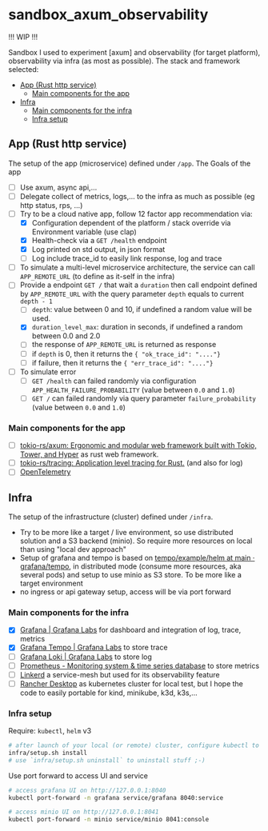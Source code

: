 # sandbox_axum_observability <!-- omit in toc -->

!!! WIP !!!

Sandbox I used to experiment [axum] and observability (for target platform), observability via infra (as most as possible). The stack and framework selected:

- [App (Rust http service)](#app-rust-http-service)
  - [Main components for the app](#main-components-for-the-app)
- [Infra](#infra)
  - [Main components for the infra](#main-components-for-the-infra)
  - [Infra setup](#infra-setup)

## App (Rust http service)

The setup of the app (microservice) defined under `/app`. The Goals of the app

- [ ] Use axum, async api,...
- [ ] Delegate collect of metrics, logs,... to the infra as much as possible (eg http status, rps, ...)
- [ ] Try to be a cloud native app, follow 12 factor app recommendation via:
  - [x] Configuration dependent of the platform / stack override via Environment variable (use clap)
  - [x] Health-check via a `GET /health` endpoint
  - [x] Log printed on std output, in json format
  - [ ] Log include trace_id to easily link response, log and trace
- [ ] To simulate a multi-level microservice architecture, the service can call `APP_REMOTE_URL` (to define as it-self in the infra)
- [ ] Provide a endpoint `GET /` that wait a `duration` then call endpoint defined by `APP_REMOTE_URL` with the query parameter `depth` equals to current `depth - 1`
  - [ ] `depth`: value between 0 and 10, if undefined a random value will be used.
  - [x] `duration_level_max`: duration in seconds, if undefined a random between 0.0 and 2.0
  - [ ] the response of `APP_REMOTE_URL` is returned as response
  - [ ] if `depth` is 0, then it returns the `{ "ok_trace_id": "...."}`
  - [ ] if failure, then it returns the `{ "err_trace_id": "...."}`
- [ ] To simulate error
  - [ ] `GET /health` can failed randomly via configuration `APP_HEALTH_FAILURE_PROBABILITY` (value between `0.0` and `1.0`)
  - [ ] `GET /` can failed randomly via query parameter `failure_probability` (value between `0.0` and `1.0`)

### Main components for the app

- [ ] [tokio-rs/axum: Ergonomic and modular web framework built with Tokio, Tower, and Hyper](https://github.com/tokio-rs/axum) as rust web framework.
- [ ] [tokio-rs/tracing: Application level tracing for Rust.](https://github.com/tokio-rs/tracing) (and also for log)
- [ ] [OpenTelemetry](https://opentelemetry.io/)

## Infra

The setup of the infrastructure (cluster) defined under `/infra`.

- Try to be more like a target / live environment, so use distributed solution and a S3 backend (minio). So require more resources on local than using "local dev approach"
- Setup of grafana and tempo is based on [tempo/example/helm at main · grafana/tempo](https://github.com/grafana/tempo/tree/main/example/helm), in distributed mode (consume more resources, aka several pods) and setup to use minio as S3 store. To be more like a target environment
- no ingress or api gateway setup, access will be via port forward

### Main components for the infra

- [x] [Grafana | Grafana Labs](https://grafana.com/oss/grafana/) for dashboard and integration of log, trace, metrics
- [x] [Grafana Tempo | Grafana Labs](https://grafana.com/oss/tempo/) to store trace
- [ ] [Grafana Loki | Grafana Labs](https://grafana.com/oss/loki/) to store log
- [ ] [Prometheus - Monitoring system & time series database](https://prometheus.io/) to store metrics
- [ ] [Linkerd](https://linkerd.io/) a service-mesh but used for its observability feature
- [ ] [Rancher Desktop](https://rancherdesktop.io/) as kubernetes cluster for local test, but I hope the code to easily portable for kind, minikube, k3d, k3s,...

### Infra setup

Require: `kubectl`, `helm` v3

```sh
# after launch of your local (or remote) cluster, configure kubectl to access it as current context
infra/setup.sh install
# use `infra/setup.sh uninstall` to uninstall stuff ;-)
```

Use port forward to access UI and service

```sh
# access grafana UI on http://127.0.0.1:8040
kubectl port-forward -n grafana service/grafana 8040:service

# access minio UI on http://127.0.0.1:8041
kubectl port-forward -n minio service/minio 8041:console
```
